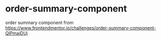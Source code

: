 # order-summary-component
order summary component from https://www.frontendmentor.io/challenges/order-summary-component-QlPmajDUj
